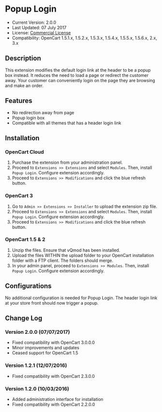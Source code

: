 # Popup Login

* Current Version: 2.0.0
* Last Updated: 07 July 2017
* License: [Commercial License][1]
* Compatibility: OpenCart 1.5.1.x, 1.5.2.x, 1.5.3.x, 1.5.4.x, 1.5.5.x, 1.5.6.x, 2.x, 3.x


[1]: https://www.marketinsg.com/usage-license

## Description

This extension modifies the default login link at the header to be a popup box instead. It reduces the need to load a page or redirect the customer away. Your customer can conveniently login on the page they are browsing and make an order.

## Features

* No redirection away from page
* Popup login box
* Compatible with all themes that has a header login link

## Installation

### OpenCart Cloud

1. Purchase the extension from your administration panel.
2. Proceed to `Extensions >> Extensions` and select `Modules`. Then, install `Popup Login`. Configure extension accordingly.
3. Proceed to `Extensions >> Modifications` and click the blue refresh button.

### OpenCart 3

1. Go to `Admin >> Extensions >> Installer` to upload the extension zip file.
2. Proceed to `Extensions >> Extensions` and select `Modules`. Then, install `Popup Login`. Configure extension accordingly.
3. Proceed to `Extensions >> Modifications` and click the blue refresh button.

### OpenCart 1.5 & 2

1. Unzip the files. Ensure that vQmod has been installed.
2. Upload the files WITHIN the upload folder to your OpenCart installation folder with a FTP client. The folders should merge.
3. In your admin panel, proceed to `Extensions >> Modules`. Then, install `Popup Login`. Configure extension accordingly.

## Configurations

No additional configuration is needed for Popup Login. The header login link at your store front should now trigger a popup.

## Change Log

### Version 2.0.0 (07/07/2017)
* Fixed compatibility with OpenCart 3.0.0.0
* Minor improvements and updates
* Ceased support for OpenCart 1.5
### Version 1.2.1 (12/07/2016)
* Fixed compatibility with OpenCart 2.3.0.0
### Version 1.2.0 (10/03/2016)
* Added administration interface for installation
* Fixed compatibility with OpenCart 2.2.0.0